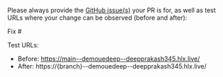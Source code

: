 Please always provide the [GitHub issue(s)](../issues) your PR is for, as well as test URLs where your change can be observed (before and after):

Fix #<gh-issue-id>

Test URLs:
- Before: https://main--demouedeep--deepprakash345.hlx.live/
- After: https://{branch}--demouedeep--deepprakash345.hlx.live/
